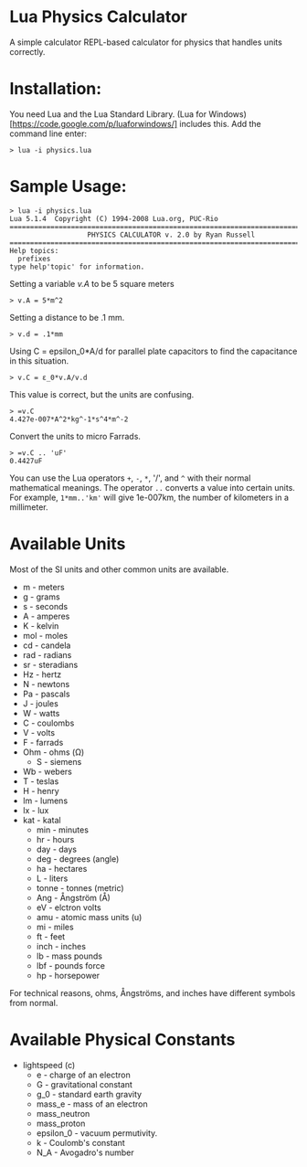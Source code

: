 Lua Physics Calculator
=============================
A simple calculator REPL-based calculator for physics
that handles units correctly.






Installation:
==============================
You need Lua and the Lua Standard Library.
(Lua for Windows)[https://code.google.com/p/luaforwindows/] includes this.
Add the command line enter:

    > lua -i physics.lua
		
		
Sample Usage:
=================================
    > lua -i physics.lua
    Lua 5.1.4  Copyright (C) 1994-2008 Lua.org, PUC-Rio
    ===============================================================================
                       PHYSICS CALCULATOR v. 2.0 by Ryan Russell
    ===============================================================================
    Help topics:
      prefixes
    type help'topic' for information.
		
Setting a variable *v.A* to be 5 square meters

    > v.A = 5*m^2

Setting a distance to be .1 mm.

    > v.d = .1*mm
		
Using C = epsilon_0*A/d for parallel plate capacitors to find the
capacitance in this situation.

    > v.C = ε_0*v.A/v.d

This value is correct, but the units are confusing.

    > =v.C
    4.427e-007*A^2*kg^-1*s^4*m^-2
				
Convert the units to micro Farrads.

    > =v.C .. 'uF'
    0.4427uF
		
You can use the Lua operators `+`, `-`, `*`, '/', and `^` with their normal mathematical meanings.
The operator `..` converts a value into certain units. For example, `1*mm..'km'` will
give 1e-007km, the number of kilometers in a millimeter.

Available Units
=======================================================================
Most of the SI units and other common units are available.
  * m - meters
  * g - grams
  * s - seconds
  * A - amperes
  * K - kelvin
  * mol - moles
  * cd - candela
  * rad - radians
  * sr - steradians
  * Hz - hertz
  * N - newtons
  * Pa - pascals
  * J - joules
  * W - watts
  * C - coulombs
  * V - volts
  * F - farrads
  * Ohm - ohms (Ω)
	* S - siemens
  * Wb - webers
  * T - teslas
  * H - henry
  * lm - lumens
  * lx - lux
  * kat - katal
	* min - minutes
	* hr - hours
	* day - days
	* deg - degrees (angle)
	* ha - hectares
	* L - liters
	* tonne - tonnes (metric)
	* Ang - Ångström (Å)
	* eV - elctron volts
	* amu - atomic mass units (u)
	* mi - miles
	* ft - feet
	* inch - inches
	* lb - mass pounds
	* lbf - pounds force
	* hp - horsepower

For technical reasons, ohms, Ångströms, and inches have different symbols from normal.

Available Physical Constants
=====================================================================
  * lightspeed (c)
	* e - charge of an electron
	* G - gravitational constant
	* g_0 - standard earth gravity
	* mass_e - mass of an electron
	* mass_neutron 
	* mass_proton
	* epsilon_0 - vacuum permutivity.
	* k - Coulomb's constant
	* N_A - Avogadro's number